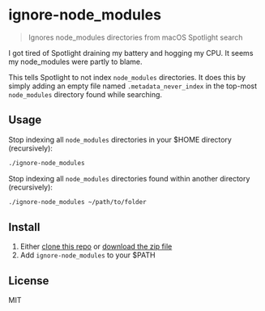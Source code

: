 # ignore-node_modules

> Ignores node_modules directories from macOS Spotlight search

I got tired of Spotlight draining my battery and hogging my CPU.  It seems my node_modules were partly to blame.

This tells Spotlight to not index `node_modules` directories.  It does this by simply adding an empty file named `.metadata_never_index` in the top-most `node_modules` directory found while searching.

## Usage

Stop indexing all `node_modules` directories in your $HOME directory (recursively):

```bash
./ignore-node_modules
```

Stop indexing all `node_modules` directories found within another directory (recursively):

```bash
./ignore-node_modules ~/path/to/folder
```

## Install

1. Either [clone this repo](https://help.github.com/articles/cloning-a-repository/) or [download the zip file](https://github.com/blakek/ignore-node_modules/archive/master.zip)
2. Add `ignore-node_modules` to your $PATH

## License

MIT

